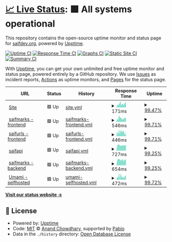 # [📈 Live Status](https://saifdev-org.github.io/uptime): <!--live status--> **🟩 All systems operational**

This repository contains the open-source uptime monitor and status page for [saifdev.org](saifdev.org), powered by [Upptime](https://github.com/upptime/upptime).

[![Uptime CI](https://github.com/saifdev-org/uptime/workflows/Uptime%20CI/badge.svg)](https://github.com/saifdev-org/uptime/actions?query=workflow%3A%22Uptime+CI%22)
[![Response Time CI](https://github.com/saifdev-org/uptime/workflows/Response%20Time%20CI/badge.svg)](https://github.com/saifdev-org/uptime/actions?query=workflow%3A%22Response+Time+CI%22)
[![Graphs CI](https://github.com/saifdev-org/uptime/workflows/Graphs%20CI/badge.svg)](https://github.com/saifdev-org/uptime/actions?query=workflow%3A%22Graphs+CI%22)
[![Static Site CI](https://github.com/saifdev-org/uptime/workflows/Static%20Site%20CI/badge.svg)](https://github.com/saifdev-org/uptime/actions?query=workflow%3A%22Static+Site+CI%22)
[![Summary CI](https://github.com/saifdev-org/uptime/workflows/Summary%20CI/badge.svg)](https://github.com/saifdev-org/uptime/actions?query=workflow%3A%22Summary+CI%22)

With [Upptime](https://upptime.js.org), you can get your own unlimited and free uptime monitor and status page, powered entirely by a GitHub repository. We use [Issues](https://github.com/saifdev-org/uptime/issues) as incident reports, [Actions](https://github.com/saifdev-org/uptime/actions) as uptime monitors, and [Pages](https://saifdev-org.github.io/uptime) for the status page.

<!--start: status pages-->
<!-- This summary is generated by Upptime (https://github.com/upptime/upptime) -->
<!-- Do not edit this manually, your changes will be overwritten -->
<!-- prettier-ignore -->
| URL | Status | History | Response Time | Uptime |
| --- | ------ | ------- | ------------- | ------ |
| <img alt="" src="https://icons.duckduckgo.com/ip3/www.saifabdelrazek.com.ico" height="13"> [Site](https://www.saifabdelrazek.com) | 🟩 Up | [site.yml](https://github.com/SaifA8K/uptime/commits/HEAD/history/site.yml) | <details><summary><img alt="Response time graph" src="./graphs/site/response-time-week.png" height="20"> 171ms</summary><br><a href="https://saifdev-org.github.io/uptime/history/site"><img alt="Response time 173" src="https://img.shields.io/endpoint?url=https%3A%2F%2Fraw.githubusercontent.com%2FSaifA8K%2Fuptime%2FHEAD%2Fapi%2Fsite%2Fresponse-time.json"></a><br><a href="https://saifdev-org.github.io/uptime/history/site"><img alt="24-hour response time 184" src="https://img.shields.io/endpoint?url=https%3A%2F%2Fraw.githubusercontent.com%2FSaifA8K%2Fuptime%2FHEAD%2Fapi%2Fsite%2Fresponse-time-day.json"></a><br><a href="https://saifdev-org.github.io/uptime/history/site"><img alt="7-day response time 171" src="https://img.shields.io/endpoint?url=https%3A%2F%2Fraw.githubusercontent.com%2FSaifA8K%2Fuptime%2FHEAD%2Fapi%2Fsite%2Fresponse-time-week.json"></a><br><a href="https://saifdev-org.github.io/uptime/history/site"><img alt="30-day response time 173" src="https://img.shields.io/endpoint?url=https%3A%2F%2Fraw.githubusercontent.com%2FSaifA8K%2Fuptime%2FHEAD%2Fapi%2Fsite%2Fresponse-time-month.json"></a><br><a href="https://saifdev-org.github.io/uptime/history/site"><img alt="1-year response time 173" src="https://img.shields.io/endpoint?url=https%3A%2F%2Fraw.githubusercontent.com%2FSaifA8K%2Fuptime%2FHEAD%2Fapi%2Fsite%2Fresponse-time-year.json"></a></details> | <details><summary><a href="https://saifdev-org.github.io/uptime/history/site">99.47%</a></summary><a href="https://saifdev-org.github.io/uptime/history/site"><img alt="All-time uptime 99.26%" src="https://img.shields.io/endpoint?url=https%3A%2F%2Fraw.githubusercontent.com%2FSaifA8K%2Fuptime%2FHEAD%2Fapi%2Fsite%2Fuptime.json"></a><br><a href="https://saifdev-org.github.io/uptime/history/site"><img alt="24-hour uptime 99.22%" src="https://img.shields.io/endpoint?url=https%3A%2F%2Fraw.githubusercontent.com%2FSaifA8K%2Fuptime%2FHEAD%2Fapi%2Fsite%2Fuptime-day.json"></a><br><a href="https://saifdev-org.github.io/uptime/history/site"><img alt="7-day uptime 99.47%" src="https://img.shields.io/endpoint?url=https%3A%2F%2Fraw.githubusercontent.com%2FSaifA8K%2Fuptime%2FHEAD%2Fapi%2Fsite%2Fuptime-week.json"></a><br><a href="https://saifdev-org.github.io/uptime/history/site"><img alt="30-day uptime 99.26%" src="https://img.shields.io/endpoint?url=https%3A%2F%2Fraw.githubusercontent.com%2FSaifA8K%2Fuptime%2FHEAD%2Fapi%2Fsite%2Fuptime-month.json"></a><br><a href="https://saifdev-org.github.io/uptime/history/site"><img alt="1-year uptime 99.26%" src="https://img.shields.io/endpoint?url=https%3A%2F%2Fraw.githubusercontent.com%2FSaifA8K%2Fuptime%2FHEAD%2Fapi%2Fsite%2Fuptime-year.json"></a></details>
| <img alt="" src="https://icons.duckduckgo.com/ip3/marks.saifdev.org.ico" height="13"> [saifmarks - frontend](https://marks.saifdev.org) | 🟩 Up | [saifmarks-frontend.yml](https://github.com/SaifA8K/uptime/commits/HEAD/history/saifmarks-frontend.yml) | <details><summary><img alt="Response time graph" src="./graphs/saifmarks-frontend/response-time-week.png" height="20"> 546ms</summary><br><a href="https://saifdev-org.github.io/uptime/history/saifmarks-frontend"><img alt="Response time 507" src="https://img.shields.io/endpoint?url=https%3A%2F%2Fraw.githubusercontent.com%2FSaifA8K%2Fuptime%2FHEAD%2Fapi%2Fsaifmarks-frontend%2Fresponse-time.json"></a><br><a href="https://saifdev-org.github.io/uptime/history/saifmarks-frontend"><img alt="24-hour response time 747" src="https://img.shields.io/endpoint?url=https%3A%2F%2Fraw.githubusercontent.com%2FSaifA8K%2Fuptime%2FHEAD%2Fapi%2Fsaifmarks-frontend%2Fresponse-time-day.json"></a><br><a href="https://saifdev-org.github.io/uptime/history/saifmarks-frontend"><img alt="7-day response time 546" src="https://img.shields.io/endpoint?url=https%3A%2F%2Fraw.githubusercontent.com%2FSaifA8K%2Fuptime%2FHEAD%2Fapi%2Fsaifmarks-frontend%2Fresponse-time-week.json"></a><br><a href="https://saifdev-org.github.io/uptime/history/saifmarks-frontend"><img alt="30-day response time 507" src="https://img.shields.io/endpoint?url=https%3A%2F%2Fraw.githubusercontent.com%2FSaifA8K%2Fuptime%2FHEAD%2Fapi%2Fsaifmarks-frontend%2Fresponse-time-month.json"></a><br><a href="https://saifdev-org.github.io/uptime/history/saifmarks-frontend"><img alt="1-year response time 507" src="https://img.shields.io/endpoint?url=https%3A%2F%2Fraw.githubusercontent.com%2FSaifA8K%2Fuptime%2FHEAD%2Fapi%2Fsaifmarks-frontend%2Fresponse-time-year.json"></a></details> | <details><summary><a href="https://saifdev-org.github.io/uptime/history/saifmarks-frontend">99.71%</a></summary><a href="https://saifdev-org.github.io/uptime/history/saifmarks-frontend"><img alt="All-time uptime 99.21%" src="https://img.shields.io/endpoint?url=https%3A%2F%2Fraw.githubusercontent.com%2FSaifA8K%2Fuptime%2FHEAD%2Fapi%2Fsaifmarks-frontend%2Fuptime.json"></a><br><a href="https://saifdev-org.github.io/uptime/history/saifmarks-frontend"><img alt="24-hour uptime 99.22%" src="https://img.shields.io/endpoint?url=https%3A%2F%2Fraw.githubusercontent.com%2FSaifA8K%2Fuptime%2FHEAD%2Fapi%2Fsaifmarks-frontend%2Fuptime-day.json"></a><br><a href="https://saifdev-org.github.io/uptime/history/saifmarks-frontend"><img alt="7-day uptime 99.71%" src="https://img.shields.io/endpoint?url=https%3A%2F%2Fraw.githubusercontent.com%2FSaifA8K%2Fuptime%2FHEAD%2Fapi%2Fsaifmarks-frontend%2Fuptime-week.json"></a><br><a href="https://saifdev-org.github.io/uptime/history/saifmarks-frontend"><img alt="30-day uptime 99.21%" src="https://img.shields.io/endpoint?url=https%3A%2F%2Fraw.githubusercontent.com%2FSaifA8K%2Fuptime%2FHEAD%2Fapi%2Fsaifmarks-frontend%2Fuptime-month.json"></a><br><a href="https://saifdev-org.github.io/uptime/history/saifmarks-frontend"><img alt="1-year uptime 99.21%" src="https://img.shields.io/endpoint?url=https%3A%2F%2Fraw.githubusercontent.com%2FSaifA8K%2Fuptime%2FHEAD%2Fapi%2Fsaifmarks-frontend%2Fuptime-year.json"></a></details>
| <img alt="" src="https://icons.duckduckgo.com/ip3/urls.saifdev.org.ico" height="13"> [saifurls - frontend](https://urls.saifdev.org) | 🟩 Up | [saifurls-frontend.yml](https://github.com/SaifA8K/uptime/commits/HEAD/history/saifurls-frontend.yml) | <details><summary><img alt="Response time graph" src="./graphs/saifurls-frontend/response-time-week.png" height="20"> 446ms</summary><br><a href="https://saifdev-org.github.io/uptime/history/saifurls-frontend"><img alt="Response time 419" src="https://img.shields.io/endpoint?url=https%3A%2F%2Fraw.githubusercontent.com%2FSaifA8K%2Fuptime%2FHEAD%2Fapi%2Fsaifurls-frontend%2Fresponse-time.json"></a><br><a href="https://saifdev-org.github.io/uptime/history/saifurls-frontend"><img alt="24-hour response time 461" src="https://img.shields.io/endpoint?url=https%3A%2F%2Fraw.githubusercontent.com%2FSaifA8K%2Fuptime%2FHEAD%2Fapi%2Fsaifurls-frontend%2Fresponse-time-day.json"></a><br><a href="https://saifdev-org.github.io/uptime/history/saifurls-frontend"><img alt="7-day response time 446" src="https://img.shields.io/endpoint?url=https%3A%2F%2Fraw.githubusercontent.com%2FSaifA8K%2Fuptime%2FHEAD%2Fapi%2Fsaifurls-frontend%2Fresponse-time-week.json"></a><br><a href="https://saifdev-org.github.io/uptime/history/saifurls-frontend"><img alt="30-day response time 419" src="https://img.shields.io/endpoint?url=https%3A%2F%2Fraw.githubusercontent.com%2FSaifA8K%2Fuptime%2FHEAD%2Fapi%2Fsaifurls-frontend%2Fresponse-time-month.json"></a><br><a href="https://saifdev-org.github.io/uptime/history/saifurls-frontend"><img alt="1-year response time 419" src="https://img.shields.io/endpoint?url=https%3A%2F%2Fraw.githubusercontent.com%2FSaifA8K%2Fuptime%2FHEAD%2Fapi%2Fsaifurls-frontend%2Fresponse-time-year.json"></a></details> | <details><summary><a href="https://saifdev-org.github.io/uptime/history/saifurls-frontend">99.71%</a></summary><a href="https://saifdev-org.github.io/uptime/history/saifurls-frontend"><img alt="All-time uptime 99.22%" src="https://img.shields.io/endpoint?url=https%3A%2F%2Fraw.githubusercontent.com%2FSaifA8K%2Fuptime%2FHEAD%2Fapi%2Fsaifurls-frontend%2Fuptime.json"></a><br><a href="https://saifdev-org.github.io/uptime/history/saifurls-frontend"><img alt="24-hour uptime 99.22%" src="https://img.shields.io/endpoint?url=https%3A%2F%2Fraw.githubusercontent.com%2FSaifA8K%2Fuptime%2FHEAD%2Fapi%2Fsaifurls-frontend%2Fuptime-day.json"></a><br><a href="https://saifdev-org.github.io/uptime/history/saifurls-frontend"><img alt="7-day uptime 99.71%" src="https://img.shields.io/endpoint?url=https%3A%2F%2Fraw.githubusercontent.com%2FSaifA8K%2Fuptime%2FHEAD%2Fapi%2Fsaifurls-frontend%2Fuptime-week.json"></a><br><a href="https://saifdev-org.github.io/uptime/history/saifurls-frontend"><img alt="30-day uptime 99.22%" src="https://img.shields.io/endpoint?url=https%3A%2F%2Fraw.githubusercontent.com%2FSaifA8K%2Fuptime%2FHEAD%2Fapi%2Fsaifurls-frontend%2Fuptime-month.json"></a><br><a href="https://saifdev-org.github.io/uptime/history/saifurls-frontend"><img alt="1-year uptime 99.22%" src="https://img.shields.io/endpoint?url=https%3A%2F%2Fraw.githubusercontent.com%2FSaifA8K%2Fuptime%2FHEAD%2Fapi%2Fsaifurls-frontend%2Fuptime-year.json"></a></details>
| <img alt="" src="https://icons.duckduckgo.com/ip3/api.saifdev.org.ico" height="13"> [saifapi](https://api.saifdev.org) | 🟩 Up | [saifapi.yml](https://github.com/SaifA8K/uptime/commits/HEAD/history/saifapi.yml) | <details><summary><img alt="Response time graph" src="./graphs/saifapi/response-time-week.png" height="20"> 727ms</summary><br><a href="https://saifdev-org.github.io/uptime/history/saifapi"><img alt="Response time 735" src="https://img.shields.io/endpoint?url=https%3A%2F%2Fraw.githubusercontent.com%2FSaifA8K%2Fuptime%2FHEAD%2Fapi%2Fsaifapi%2Fresponse-time.json"></a><br><a href="https://saifdev-org.github.io/uptime/history/saifapi"><img alt="24-hour response time 674" src="https://img.shields.io/endpoint?url=https%3A%2F%2Fraw.githubusercontent.com%2FSaifA8K%2Fuptime%2FHEAD%2Fapi%2Fsaifapi%2Fresponse-time-day.json"></a><br><a href="https://saifdev-org.github.io/uptime/history/saifapi"><img alt="7-day response time 727" src="https://img.shields.io/endpoint?url=https%3A%2F%2Fraw.githubusercontent.com%2FSaifA8K%2Fuptime%2FHEAD%2Fapi%2Fsaifapi%2Fresponse-time-week.json"></a><br><a href="https://saifdev-org.github.io/uptime/history/saifapi"><img alt="30-day response time 735" src="https://img.shields.io/endpoint?url=https%3A%2F%2Fraw.githubusercontent.com%2FSaifA8K%2Fuptime%2FHEAD%2Fapi%2Fsaifapi%2Fresponse-time-month.json"></a><br><a href="https://saifdev-org.github.io/uptime/history/saifapi"><img alt="1-year response time 735" src="https://img.shields.io/endpoint?url=https%3A%2F%2Fraw.githubusercontent.com%2FSaifA8K%2Fuptime%2FHEAD%2Fapi%2Fsaifapi%2Fresponse-time-year.json"></a></details> | <details><summary><a href="https://saifdev-org.github.io/uptime/history/saifapi">99.25%</a></summary><a href="https://saifdev-org.github.io/uptime/history/saifapi"><img alt="All-time uptime 93.52%" src="https://img.shields.io/endpoint?url=https%3A%2F%2Fraw.githubusercontent.com%2FSaifA8K%2Fuptime%2FHEAD%2Fapi%2Fsaifapi%2Fuptime.json"></a><br><a href="https://saifdev-org.github.io/uptime/history/saifapi"><img alt="24-hour uptime 100.00%" src="https://img.shields.io/endpoint?url=https%3A%2F%2Fraw.githubusercontent.com%2FSaifA8K%2Fuptime%2FHEAD%2Fapi%2Fsaifapi%2Fuptime-day.json"></a><br><a href="https://saifdev-org.github.io/uptime/history/saifapi"><img alt="7-day uptime 99.25%" src="https://img.shields.io/endpoint?url=https%3A%2F%2Fraw.githubusercontent.com%2FSaifA8K%2Fuptime%2FHEAD%2Fapi%2Fsaifapi%2Fuptime-week.json"></a><br><a href="https://saifdev-org.github.io/uptime/history/saifapi"><img alt="30-day uptime 93.52%" src="https://img.shields.io/endpoint?url=https%3A%2F%2Fraw.githubusercontent.com%2FSaifA8K%2Fuptime%2FHEAD%2Fapi%2Fsaifapi%2Fuptime-month.json"></a><br><a href="https://saifdev-org.github.io/uptime/history/saifapi"><img alt="1-year uptime 93.52%" src="https://img.shields.io/endpoint?url=https%3A%2F%2Fraw.githubusercontent.com%2FSaifA8K%2Fuptime%2FHEAD%2Fapi%2Fsaifapi%2Fuptime-year.json"></a></details>
| <img alt="" src="https://icons.duckduckgo.com/ip3/api.marks.saifdev.org.ico" height="13"> [saifmarks - backend](https://api.marks.saifdev.org/test) | 🟩 Up | [saifmarks-backend.yml](https://github.com/SaifA8K/uptime/commits/HEAD/history/saifmarks-backend.yml) | <details><summary><img alt="Response time graph" src="./graphs/saifmarks-backend/response-time-week.png" height="20"> 654ms</summary><br><a href="https://saifdev-org.github.io/uptime/history/saifmarks-backend"><img alt="Response time 666" src="https://img.shields.io/endpoint?url=https%3A%2F%2Fraw.githubusercontent.com%2FSaifA8K%2Fuptime%2FHEAD%2Fapi%2Fsaifmarks-backend%2Fresponse-time.json"></a><br><a href="https://saifdev-org.github.io/uptime/history/saifmarks-backend"><img alt="24-hour response time 483" src="https://img.shields.io/endpoint?url=https%3A%2F%2Fraw.githubusercontent.com%2FSaifA8K%2Fuptime%2FHEAD%2Fapi%2Fsaifmarks-backend%2Fresponse-time-day.json"></a><br><a href="https://saifdev-org.github.io/uptime/history/saifmarks-backend"><img alt="7-day response time 654" src="https://img.shields.io/endpoint?url=https%3A%2F%2Fraw.githubusercontent.com%2FSaifA8K%2Fuptime%2FHEAD%2Fapi%2Fsaifmarks-backend%2Fresponse-time-week.json"></a><br><a href="https://saifdev-org.github.io/uptime/history/saifmarks-backend"><img alt="30-day response time 666" src="https://img.shields.io/endpoint?url=https%3A%2F%2Fraw.githubusercontent.com%2FSaifA8K%2Fuptime%2FHEAD%2Fapi%2Fsaifmarks-backend%2Fresponse-time-month.json"></a><br><a href="https://saifdev-org.github.io/uptime/history/saifmarks-backend"><img alt="1-year response time 666" src="https://img.shields.io/endpoint?url=https%3A%2F%2Fraw.githubusercontent.com%2FSaifA8K%2Fuptime%2FHEAD%2Fapi%2Fsaifmarks-backend%2Fresponse-time-year.json"></a></details> | <details><summary><a href="https://saifdev-org.github.io/uptime/history/saifmarks-backend">99.25%</a></summary><a href="https://saifdev-org.github.io/uptime/history/saifmarks-backend"><img alt="All-time uptime 93.28%" src="https://img.shields.io/endpoint?url=https%3A%2F%2Fraw.githubusercontent.com%2FSaifA8K%2Fuptime%2FHEAD%2Fapi%2Fsaifmarks-backend%2Fuptime.json"></a><br><a href="https://saifdev-org.github.io/uptime/history/saifmarks-backend"><img alt="24-hour uptime 100.00%" src="https://img.shields.io/endpoint?url=https%3A%2F%2Fraw.githubusercontent.com%2FSaifA8K%2Fuptime%2FHEAD%2Fapi%2Fsaifmarks-backend%2Fuptime-day.json"></a><br><a href="https://saifdev-org.github.io/uptime/history/saifmarks-backend"><img alt="7-day uptime 99.25%" src="https://img.shields.io/endpoint?url=https%3A%2F%2Fraw.githubusercontent.com%2FSaifA8K%2Fuptime%2FHEAD%2Fapi%2Fsaifmarks-backend%2Fuptime-week.json"></a><br><a href="https://saifdev-org.github.io/uptime/history/saifmarks-backend"><img alt="30-day uptime 93.28%" src="https://img.shields.io/endpoint?url=https%3A%2F%2Fraw.githubusercontent.com%2FSaifA8K%2Fuptime%2FHEAD%2Fapi%2Fsaifmarks-backend%2Fuptime-month.json"></a><br><a href="https://saifdev-org.github.io/uptime/history/saifmarks-backend"><img alt="1-year uptime 93.28%" src="https://img.shields.io/endpoint?url=https%3A%2F%2Fraw.githubusercontent.com%2FSaifA8K%2Fuptime%2FHEAD%2Fapi%2Fsaifmarks-backend%2Fuptime-year.json"></a></details>
| <img alt="" src="https://icons.duckduckgo.com/ip3/umami.saifdev.org.ico" height="13"> [Umami - selfhosted](https://umami.saifdev.org) | 🟩 Up | [umami-selfhosted.yml](https://github.com/SaifA8K/uptime/commits/HEAD/history/umami-selfhosted.yml) | <details><summary><img alt="Response time graph" src="./graphs/umami-selfhosted/response-time-week.png" height="20"> 472ms</summary><br><a href="https://saifdev-org.github.io/uptime/history/umami-selfhosted"><img alt="Response time 436" src="https://img.shields.io/endpoint?url=https%3A%2F%2Fraw.githubusercontent.com%2FSaifA8K%2Fuptime%2FHEAD%2Fapi%2Fumami-selfhosted%2Fresponse-time.json"></a><br><a href="https://saifdev-org.github.io/uptime/history/umami-selfhosted"><img alt="24-hour response time 359" src="https://img.shields.io/endpoint?url=https%3A%2F%2Fraw.githubusercontent.com%2FSaifA8K%2Fuptime%2FHEAD%2Fapi%2Fumami-selfhosted%2Fresponse-time-day.json"></a><br><a href="https://saifdev-org.github.io/uptime/history/umami-selfhosted"><img alt="7-day response time 472" src="https://img.shields.io/endpoint?url=https%3A%2F%2Fraw.githubusercontent.com%2FSaifA8K%2Fuptime%2FHEAD%2Fapi%2Fumami-selfhosted%2Fresponse-time-week.json"></a><br><a href="https://saifdev-org.github.io/uptime/history/umami-selfhosted"><img alt="30-day response time 436" src="https://img.shields.io/endpoint?url=https%3A%2F%2Fraw.githubusercontent.com%2FSaifA8K%2Fuptime%2FHEAD%2Fapi%2Fumami-selfhosted%2Fresponse-time-month.json"></a><br><a href="https://saifdev-org.github.io/uptime/history/umami-selfhosted"><img alt="1-year response time 436" src="https://img.shields.io/endpoint?url=https%3A%2F%2Fraw.githubusercontent.com%2FSaifA8K%2Fuptime%2FHEAD%2Fapi%2Fumami-selfhosted%2Fresponse-time-year.json"></a></details> | <details><summary><a href="https://saifdev-org.github.io/uptime/history/umami-selfhosted">99.72%</a></summary><a href="https://saifdev-org.github.io/uptime/history/umami-selfhosted"><img alt="All-time uptime 99.23%" src="https://img.shields.io/endpoint?url=https%3A%2F%2Fraw.githubusercontent.com%2FSaifA8K%2Fuptime%2FHEAD%2Fapi%2Fumami-selfhosted%2Fuptime.json"></a><br><a href="https://saifdev-org.github.io/uptime/history/umami-selfhosted"><img alt="24-hour uptime 99.22%" src="https://img.shields.io/endpoint?url=https%3A%2F%2Fraw.githubusercontent.com%2FSaifA8K%2Fuptime%2FHEAD%2Fapi%2Fumami-selfhosted%2Fuptime-day.json"></a><br><a href="https://saifdev-org.github.io/uptime/history/umami-selfhosted"><img alt="7-day uptime 99.72%" src="https://img.shields.io/endpoint?url=https%3A%2F%2Fraw.githubusercontent.com%2FSaifA8K%2Fuptime%2FHEAD%2Fapi%2Fumami-selfhosted%2Fuptime-week.json"></a><br><a href="https://saifdev-org.github.io/uptime/history/umami-selfhosted"><img alt="30-day uptime 99.23%" src="https://img.shields.io/endpoint?url=https%3A%2F%2Fraw.githubusercontent.com%2FSaifA8K%2Fuptime%2FHEAD%2Fapi%2Fumami-selfhosted%2Fuptime-month.json"></a><br><a href="https://saifdev-org.github.io/uptime/history/umami-selfhosted"><img alt="1-year uptime 99.23%" src="https://img.shields.io/endpoint?url=https%3A%2F%2Fraw.githubusercontent.com%2FSaifA8K%2Fuptime%2FHEAD%2Fapi%2Fumami-selfhosted%2Fuptime-year.json"></a></details>

<!--end: status pages-->

[**Visit our status website →**](https://saifdev-org.github.io/uptime)

## 📄 License

- Powered by: [Upptime](https://github.com/upptime/upptime)
- Code: [MIT](./LICENSE) © [Anand Chowdhary](https://anandchowdhary.com), supported by [Pabio](https://pabio.com)
- Data in the `./history` directory: [Open Database License](https://opendatacommons.org/licenses/odbl/1-0/)
